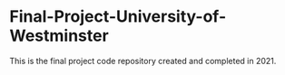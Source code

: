 # Final-Project-University-of-Westminster
This is the final project code repository created and completed in 2021.
